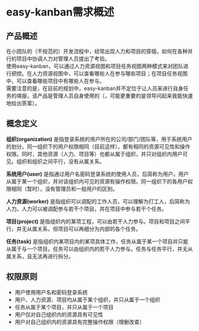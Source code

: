 # easy-kanban需求概述

## 产品概述

在小团队的（不规范的）开发流程中，经常出现人力和项目的穿插，如何在各种并行的项目中协调人力对管理人员提出了考验。  
使用easy-kanban，可以通过人力资源视图和项目任务视图两种模式来对团队进行把控。在人力资源视图中，可以查看哪些人在参与哪些项目；在项目任务视图中，可以查看哪些项目中有哪些人在参与。  
需要注意的是，在目前的规划中，easy-kanban并不定位于让人员来进行自身任务的填报，该产品是管理人员自身使用的（，可能更重要的是领导问起来我能快速地给出答案）。  

## 概念定义

**组织(organization)** 是指登录系统的用户所在的公司/部门/团队等，用于系统用户的划分。同一组织下的用户权限相同（目前这样），都有相同的资源可见性和操作权限。同时，其他资源（人力、项目等）也都从属于组织，并只对组织内用户可见。组织和组织之间平行，没有从属关系。  

**系统用户(user)** 是指通过用户名密码登录系统的使用人员，后简称为用户。用户从属于某一个组织，并对该组织内可见的资源有操作权限。同一组织下的各用户权限相同（暂时），没有管理员和一般用户的区别。  

**人力资源(worker)** 是指组织可以调配的工作人员，可以理解为打工人，后简称为人力。人力可以被调配参与若干个项目，并在项目中参与若干个任务。  

**项目(project)** 是指组织内的某项工程，可以由若干人力参与。项目和项目之间平行，并无从属关系，但项目可以再细分为内部的各个任务。  

**任务(task)** 是指组织内某项目内的某项具体工作，任务从属于某一个项目并只能从属于与一个项目。任务可以由组织内的若干人力参与。任务与任务平行，并无从属关系，且无法再进行拆分。  

## 权限原则

- 用户使用用户名和密码登录系统
- 用户、人力资源、项目均从属于某个组织，并只从属于一个组织
- 任务从属于某个项目，并只从属于一个项目
- 用户仅对自己组织内的资源具有可见性
- 用户对自己组织内的资源具有完整操作权限（增删改查）